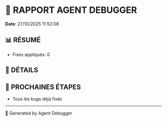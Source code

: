 # 🐛 RAPPORT AGENT DEBUGGER

**Date**: 27/10/2025 11:52:08

## 📊 RÉSUMÉ

- Fixes appliqués: 0

## 🔧 DÉTAILS



## 🎯 PROCHAINES ÉTAPES

- Tous les bugs déjà fixés

---

🤖 Generated by Agent Debugger
